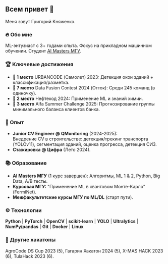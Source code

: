 ## Всем привет 👋
Меня зовут Григорий Княженко.

### 🔥 Обо мне
ML-энтузиаст с 3+ годами опыта. Фокус на прикладном машинном обучении. Студент [AI Masters МГУ](https://aimasters.ru/).

### 🏆 Ключевые достижения
*   **🥇 1 место** URBANCODE (Самолет) 2023: Детекция окон зданий + классификация/разметка.
*   **🏅 7 место** Data Fusion Contest 2024 (Отток): Среди 245 команд (в одиночку).
*   **🥈 2 место** Нефтекод 2024: Применение ML и знаний химии.
*   **🥉 3 место** Alfa Summer Challenge 2025: Прогнозирование группы минимального баланса клиентов банка.

### 💼 Опыт
*   **Junior CV Engineer @ QMonitoring** (2024-2025):  
    Внедрение CV в строительстве: детекция/трекинг транспорта (YOLOv11), сегментация зданий, оценка прогресса, детекция СИЗ.
*   **Стажировка @ Цифра** (Лето 2024).

### 📚 Образование
*   **AI Masters МГУ** (1 курс завершен): Алгоритмы, ML 1 & 2, Python, Big Data, A/B тесты.
*   **Курсовая МГУ:** "Применение ML в квантовом Монте-Карло" (FermiNet).
*   **Межфакультетские курсы МГУ по ML/DL** (старт пути).

### ⚙️ Технологии
**Python** | **PyTorch** | **OpenCV** | **scikit-learn** | **YOLO** | **Ultralytics** | **NumPy/pandas** | **Git** | **Docker** | **Linux**

### 🚀 Другие хакатоны
AgroCode DS Cup 2023 (5), Гагарин Хакатон 2024 (5), X-MAS HACK 2023 (6), TulaHack 2023 (6).
